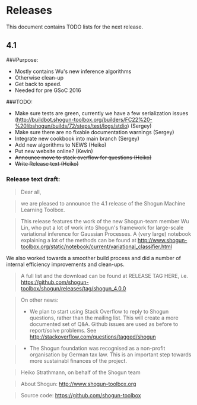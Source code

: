 # Releases
This document contains TODO lists for the next release.

## 4.1
###Purpose:
 * Mostly contains Wu's new inference algorithms
 * Otherwise clean-up
 * Get back to speed.
 * Needed for pre GSoC 2016

###TODO:
 * Make sure tests are green, currently we have a few serialization issues (http://buildbot.shogun-toolbox.org/builders/FC22%20-%20libshogun/builds/72/steps/test/logs/stdio) (Sergey)
 * Make sure there are no fixable documentation warnings (Sergey)
 * Integrate new cookbook into main branch (Sergey)
 * Add new algorithms to NEWS (Heiko)
 * Put new website online? (Kevin)
 * ~~Announce move to stack overflow for questions (Heiko)~~
 * ~~Write Release text (Heiko)~~

### Release text draft:
> Dear all,

> we are pleased to announce the 4.1 release of the Shogun Machine Learning Toolbox.

> This release features the work of the new Shogun-team member Wu Lin, who put a lot of work into Shogun's framework for large-scale variational inference for Gaussian Processes. A (very large) notebook explaining a lot of the methods can be found at http://www.shogun-toolbox.org/static/notebook/current/variational_classifier.html

We also worked towards a smoother build process and did a number of internal efficiency improvements and clean-ups.

> A full list and the download can be found at
> RELEASE TAG HERE, i.e. 
https://github.com/shogun-toolbox/shogun/releases/tag/shogun_4.0.0

> On other news:
>  * We plan to start using Stack Overflow to reply to Shogun questions, rather than the mailing list. This will create a more documented set of Q&A. Github issues are used as before to report/solve problems. See http://stackoverflow.com/questions/tagged/shogun

>  * The Shogun foundation was recognised as a non-profit organisation by German tax law. This is an important step towards more sustainabl finances of the project.

> Heiko Strathmann, on behalf of the Shogun team

> About Shogun:
> http://www.shogun-toolbox.org

> Source code:
> https://github.com/shogun-toolbox